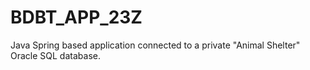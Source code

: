 # BDBT_APP_23Z
Java Spring based application connected to a private "Animal Shelter" Oracle SQL database.
